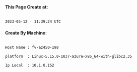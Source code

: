 
   
#### This Page Create at:

```bash

2023-05-12 - 11:39:24 UTC

```

#### Create By Machine:

```bash

Host Name : fv-az450-198

platform  : Linux-5.15.0-1037-azure-x86_64-with-glibc2.35

Ip Local  : 10.1.0.152

```

